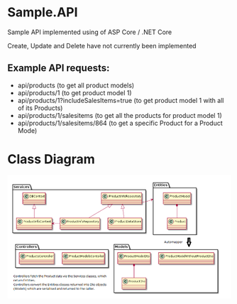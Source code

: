 # Sample.API
Sample API implemented using of ASP Core / .NET Core

Create, Update and Delete have not currently been implemented

## Example API requests:

* api/products (to get all product models)
* api/products/1 (to get product model 1)
* api/products/1?includeSalesItems=true (to get product model 1 with all of its Products)
* api/products/1/salesitems (to get all the products for product model 1)
* api/products/1/salesitems/864 (to get a specific Product for a Product Mode)

# Class Diagram

![Class Diagram](/Docs/Class.png)
